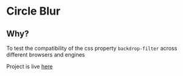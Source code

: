# Circle Blur

## Why?

To test the compatibility of the css property `backdrop-filter` across different browsers and engines

Project is live [here](https://sunbect.github.io/Circle-blur/)
